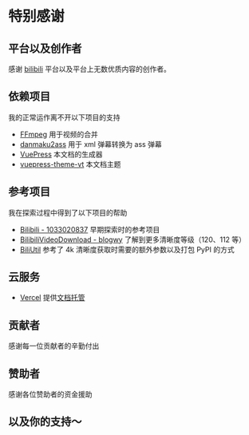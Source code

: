 # 特别感谢

## 平台以及创作者

感谢 [bilibili](https://www.bilibili.com/) 平台以及平台上无数优质内容的创作者。

## 依赖项目

我的正常运作离不开以下项目的支持

-  [FFmpeg](https://github.com/FFmpeg/FFmpeg) 用于视频的合并
-  [danmaku2ass](https://github.com/m13253/danmaku2ass) 用于 xml 弹幕转换为 ass 弹幕
-  [VuePress](https://github.com/vuejs/vuepress) 本文档的生成器
-  [vuepress-theme-vt](https://vuepress-theme-vt.vercel.app/) 本文档主题

## 参考项目

我在探索过程中得到了以下项目的帮助

-  [Bilibili - 1033020837](https://github.com/1033020837/Bilibili) 早期探索时的参考项目
-  [BilibiliVideoDownload - blogwy](https://github.com/blogwy/BilibiliVideoDownload) 了解到更多清晰度等级（120、112 等）
-  [BiliUtil](https://github.com/wolfbolin/BiliUtil) 参考了 4k 清晰度获取时需要的额外参数以及打包 PyPI 的方式

## 云服务

-  [Vercel](https://vercel.com/) 提供[文档托管](https://vercel.com/siguremo/bilili)

## 贡献者

感谢每一位贡献者的辛勤付出

<Contributors owner="yutto-dev" repo="bilili" />

## 赞助者

感谢各位赞助者的资金援助

<GithubUser username="Uc207Pr4f57t9-251"/>
<GithubUser username="abc1763613206"/>
<GithubUser username="Ainavo"/>
<GithubUser username="vaxl029"/>

## 以及你的支持～
